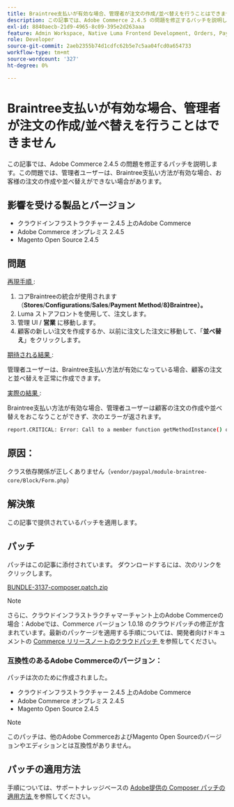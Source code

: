 ```yaml
---
title: Braintree支払いが有効な場合、管理者が注文の作成/並べ替えを行うことはできません
description: この記事では、Adobe Commerce 2.4.5 の問題を修正するパッチを説明します。この問題では、管理者ユーザーは、Braintree支払い方法が有効な場合、お客様の注文の作成や並べ替えができない場合があります。
exl-id: 8840aecb-21d9-4965-8c09-395e2d263aaa
feature: Admin Workspace, Native Luma Frontend Development, Orders, Payments
role: Developer
source-git-commit: 2aeb2355b74d1cdfc62b5e7c5aa04fcd0a654733
workflow-type: tm+mt
source-wordcount: '327'
ht-degree: 0%

---
```


# Braintree支払いが有効な場合、管理者が注文の作成/並べ替えを行うことはできません

この記事では、Adobe Commerce 2.4.5 の問題を修正するパッチを説明します。この問題では、管理者ユーザーは、Braintree支払い方法が有効な場合、お客様の注文の作成や並べ替えができない場合があります。

## 影響を受ける製品とバージョン

* クラウドインフラストラクチャー 2.4.5 上のAdobe Commerce
* Adobe Commerce オンプレミス 2.4.5
* Magento Open Source 2.4.5

## 問題

<u> 再現手順 </u>:

1. コアBraintreeの統合が使用されます（**Stores**/**Configurations**/**Sales**/**Payment Method**/**8&rbrace;Braintree）。**
1. Luma ストアフロントを使用して、注文します。
1. 管理 UI / **営業** に移動します。
1. 顧客の新しい注文を作成するか、以前に注文した注文に移動して、「**並べ替え**」をクリックします。

<u> 期待される結果 </u>:

管理者ユーザーは、Braintree支払い方法が有効になっている場合、顧客の注文と並べ替えを正常に作成できます。

<u> 実際の結果 </u>:

Braintree支払い方法が有効な場合、管理者ユーザーは顧客の注文の作成や並べ替えをおこなうことができず、次のエラーが返されます。

```bash
report.CRITICAL: Error: Call to a member function getMethodInstance() on null in /app/vendor/paypal/module-braintree-core/Block/Form.php:174
```

## 原因：

クラス依存関係が正しくありません（`vendor/paypal/module-braintree-core/Block/Form.php`）

## 解決策

この記事で提供されているパッチを適用します。

## パッチ

パッチはこの記事に添付されています。 ダウンロードするには、次のリンクをクリックします。

[BUNDLE-3137-composer.patch.zip](assets/BUNDLE-3137-composer.patch.zip)

>[!NOTE]
>
>さらに、クラウドインフラストラクチャマーチャント上のAdobe Commerceの場合：Adobeでは、Commerce バージョン 1.0.18 のクラウドパッチの修正が含まれています。最新のパッケージを適用する手順については、開発者向けドキュメントの [Commerce リリースノートのクラウドパッチ ](https://experienceleague.adobe.com/en/docs/commerce-cloud-service/user-guide/release-notes/cloud-patches) を参照してください。

### 互換性のあるAdobe Commerceのバージョン：

パッチは次のために作成されました。

* クラウドインフラストラクチャー 2.4.5 上のAdobe Commerce
* Adobe Commerce オンプレミス 2.4.5
* Magento Open Source 2.4.5

>[!NOTE]
>
>このパッチは、他のAdobe CommerceおよびMagento Open Sourceのバージョンやエディションとは互換性がありません。

## パッチの適用方法

手順については、サポートナレッジベースの [Adobe提供の Composer パッチの適用方法 ](/help/how-to/general/how-to-apply-a-composer-patch-provided-by-magento.md) を参照してください。
